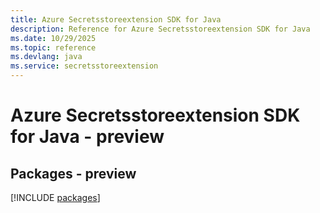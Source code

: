 ```yaml
---
title: Azure Secretsstoreextension SDK for Java
description: Reference for Azure Secretsstoreextension SDK for Java
ms.date: 10/29/2025
ms.topic: reference
ms.devlang: java
ms.service: secretsstoreextension
---
```

# Azure Secretsstoreextension SDK for Java - preview
## Packages - preview
[!INCLUDE [packages](secretsstoreextension-index.md)]